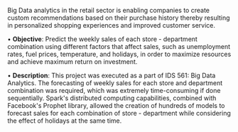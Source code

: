 Big Data analytics in the retail sector is enabling companies to create custom recommendations based on their purchase history thereby resulting in personalized shopping experiences and improved customer service. 

• **Objective**: Predict the weekly sales of each store - department combination using different factors that affect sales, such as unemployment rates, fuel prices, temperature, and holidays, in order to maximize resources and achieve maximum return on investment.

• **Description**: This project was executed as a part of IDS 561: Big Data Analytics. The forecasting of weekly sales for each store and department combination was required, which was extremely time-consuming if done sequentially. Spark's distributed computing capabilities, combined with Facebook's Prophet library, allowed the creation of hundreds of models to forecast sales for each combination of store - department while considering the effect of holidays at the same time.


